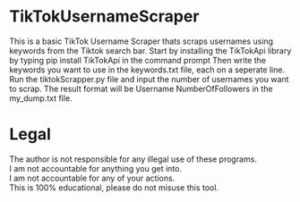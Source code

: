 # TikTokUsernameScraper
This is a basic TikTok Username Scraper thats scraps usernames using keywords from the Tiktok search bar.
Start by installing the TikTokApi library by typing
pip install TikTokApi
in the command prompt
Then write the keywords you want to use in the keywords.txt file, each on a seperate line.
Run the tiktokScrapper.py file and input the number of usernames you want to scrap.
The result format will be Username NumberOfFollowers in the my_dump.txt file.
# Legal
The author is not responsible for any illegal use of these programs. </br>
I am not accountable for anything you get into.</br>
I am not accountable for any of your actions.</br>
This is 100% educational, please do not misuse this tool.</br>
